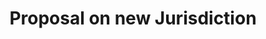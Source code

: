 ---
title: Proposal on new Jurisdiction
layout: service-process
permalink: apps/minting/architectures/token-production-proposal-on-new-jurisdiction
lang: en
page_id: apps-minting-architectures-token-production-proposal-on-new-jurisdiction
detail-description: Lorem ipsum dolor sit amet, consectetur adipiscing elit. Nulla porttitor ipsum vitae tincidunt ullamcorper. Nunc eu sapien vitae neque efficitur viverra. Quisque quam libero, fermentum a arcu ac, tempus auctor mauris. Sed dui ex, eleifend eu pharetra eget, lacinia in tellus. Nam ac nibh quis tortor eleifend porttitor gravida quis augue. Pellentesque auctor ullamcorper arcu, quis malesuada nisi feugiat nec. Donec vitae ullamcorper magna. Donec mi tellus, ultricies id justo eu, vulputate volutpat eros. Nam vitae ex in lectus congue mollis. Cras libero metus, pharetra eu sodales id, porta ac quam. Vestibulum sed sagittis metus, vulputate dignissim lacus. Integer rhoncus vitae dui non interdum. Fusce elementum dolor eget molestie feugiat. Sed et leo eu tellus rutrum venenatis in at ante. Curabitur sed orci eu sem hendrerit molestie vitae vel nisi. Duis pellentesque id dui ut posuere.
diagramUrl: apps/minting/architectures/token-production-proposal-on-new-jurisdiction/diagram
videoUrl: apps/minting/architectures/token-production-proposal-on-new-jurisdiction/ux-videos
screensUrl: apps/minting/architectures/token-production-proposal-on-new-jurisdiction/ui-screens
backUrl: /apps/minting/architectures/token-production
---